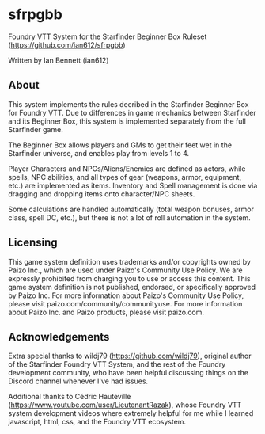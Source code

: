 # sfrpgbb
Foundry VTT System for the Starfinder Beginner Box Ruleset (https://github.com/ian612/sfrpgbb)

Written by Ian Bennett (ian612)

About
---------------
This system implements the rules decribed in the Starfinder Beginner Box for Foundry VTT. Due to differences in game mechanics between Starfinder and its Beginner Box, this system is implemented separately from the full Starfinder game.

The Beginner Box allows players and GMs to get their feet wet in the Starfinder universe, and enables play from levels 1 to 4.

Player Characters and NPCs/Aliens/Enemies are defined as actors, while spells, NPC abilities, and all types of gear (weapons, armor, equipment, etc.) are implemented as items. Inventory and Spell management is done via dragging and dropping items onto character/NPC sheets.

Some calculations are handled automatically (total weapon bonuses, armor class, spell DC, etc.), but there is not a lot of roll automation in the system.


Licensing
---------------
This game system definition uses trademarks and/or copyrights owned by Paizo Inc., which are used under Paizo's Community Use Policy. We are expressly prohibited from charging you to use or access this content. This game system definition is not published, endorsed, or specifically approved by Paizo Inc. For more information about Paizo's Community Use Policy, please visit paizo.com/community/communityuse. For more information about Paizo Inc. and Paizo products, please visit paizo.com.

Acknowledgements
----------------
Extra special thanks to wildj79 (https://github.com/wildj79), original author of the Starfinder Foundry VTT System, and the rest of the Foundry development community, who have been helpful discussing things on the Discord channel whenever I've had issues.

Additional thanks to Cédric Hauteville (https://www.youtube.com/user/LieutenantRazak), whose Foundry VTT system development videos where extremely helpful for me while I learned javascript, html, css, and the Foundry VTT ecosystem.
